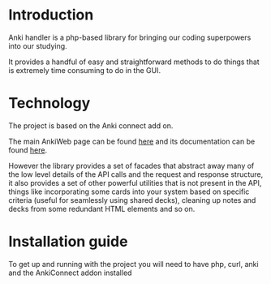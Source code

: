 # Introduction

Anki handler is a php-based library for bringing our coding superpowers into our studying.

It provides a handful of easy and straightforward methods to do things that is extremely time consuming to do in the GUI.

# Technology

The project is based on the Anki connect add on.

The main AnkiWeb page can be found [here](https://ankiweb.net/shared/info/2055492159) and its documentation can be found [here](https://foosoft.net/projects/anki-connect/).

However the library provides a set of facades that abstract away many of the low level details of the API calls and the request and response structure, it also provides a set of other powerful utilities that is not present in the API, things like incorporating some cards into your system based on specific criteria (useful for seamlessly using shared decks), cleaning up notes and decks from some redundant HTML elements and so on.

# Installation guide

To get up and running with the project you will need to have php, curl, anki and the AnkiConnect addon installed
